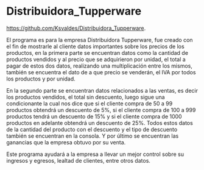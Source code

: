 # Distribuidora_Tupperware

https://github.com/Ksvaldes/Distribuidora_Tupperware.

El programa es para la empresa Distribuidora Tupperware, fue creado con el fin de mostrarle al cliente datos importantes sobre los precios de los productos, en la primera parte se encuentran datos como la cantidad de productos vendidos y al precio que se adquirieron por unidad, el total a pagar de estos dos datos, realizando una multiplicación entre los mismos, también se encuentra el dato de a que precio se venderán, el IVA por todos los productos y por unidad.

En la segundo parte se encuentran datos relacionados a las ventas, es decir los productos vendidos, el total sin descuento, luego sigue una condicionante la cual nos dice que si el cliente compra de 50 a 99 productos obtendrá un descuento de 5%, si el cliente compra de 100 a 999 productos tendrá un descuento de 15% y si el cliente compra de 1000 productos en adelante obtendrá un descuento de 25%. Todos estos datos de la cantidad del producto con el descuento y el tipo de descuento también se encuentran en la consola. Y por último se encuentran las ganancias que la empresa obtuvo por su venta.

Este programa ayudará a la empresa a llevar un mejor control sobre su ingresos y egresos, lealtad de clientes, entre otros datos.

